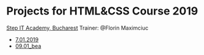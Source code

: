 
# Projects for HTML&CSS Course 2019
[Step IT Academy, Bucharest](https://itstep.ro/)
Trainer: @Florin Maximciuc
* [7.01.2019]()
* [09.01_bea](https://aklbeatrice.github.io/Curs_HTML_CSS/09.01_bea/index.html)